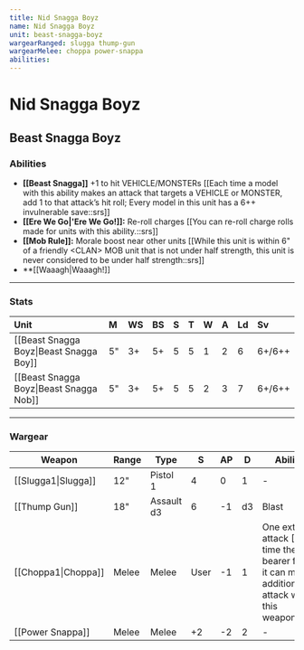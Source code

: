 ```yaml
---
title: Nid Snagga Boyz
name: Nid Snagga Boyz
unit: beast-snagga-boyz
wargearRanged: slugga thump-gun
wargearMelee: choppa power-snappa
abilities: 
---
```


# Nid Snagga Boyz
## Beast Snagga Boyz
### Abilities
- **[[Beast Snagga]]** +1 to hit VEHICLE/MONSTERs [[Each time a model with this ability makes an attack that targets a VEHICLE or MONSTER, add 1 to that attack’s hit roll; Every model in this unit has a 6++ invulnerable save::srs]]
- **[[Ere We Go\|'Ere We Go!]]:** Re-roll charges [[You can re-roll charge rolls made for units with this ability.::srs]]
- **[[Mob Rule]]:** Morale boost near other units [[While this unit is within 6" of a friendly \<CLAN> MOB unit that is not under half strength, this unit is never considered to be under half strength::srs]]
- **[[Waaagh\|Waaagh!]]

---

### Stats

| Unit                                    | M   | WS  | BS  | S   | T   | W   | A   | Ld  | Sv  |
|:--------------------------------------- |:--- |:--- |:--- |:--- |:--- |:--- |:--- |:--- |:--- |
| [[Beast Snagga Boyz\|Beast Snagga Boy]] | 5"  | 3+  | 5+  | 5   | 5   | 1   | 2   | 6   | 6+/6++  | 
| [[Beast Snagga Boyz\|Beast Snagga Nob]] | 5"  | 3+  | 5+  | 5   | 5   | 2   | 3   | 7   | 6+/6++  |

---

### Wargear

| Weapon | Range | Type | S   | AP  | D   | Abilities |
| ------ | ----- | ---- | --- | --- | --- | --------- |
| [[Slugga1\|Slugga]] | 12"   | Pistol 1 | 4   | 0   | 1   | -         |
| [[Thump Gun]] | 18"   | Assault d3 | 6   | -1  | d3  | Blast     |
| [[Choppa1\|Choppa]] | Melee | Melee | User | -1  | 1   | One extra attack [[Each time the bearer fights, it can make 1 additional attack with this weapon.::srs]] | 
| [[Power Snappa]] | Melee | Melee | +2  | -2  | 2   | -         | 

